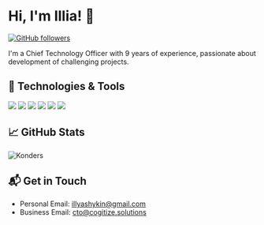 <!--![Konders GitHub stats](https://github-readme-stats.vercel.app/api?username=Konders&count_private=true&include_all_commits=true&show_icons=true&theme=react)
-->
<!--
**Konders/Konders** is a ✨ _special_ ✨ repository because its `README.md` (this file) appears on your GitHub profile.

Here are some ideas to get you started:

- 🔭 I’m currently working on ...
- 🌱 I’m currently learning ...
- 👯 I’m looking to collaborate on ...
- 🤔 I’m looking for help with ...
- 💬 Ask me about ...
- 📫 How to reach me: ...
- 😄 Pronouns: ...
- ⚡ Fun fact: ...
-->


# Hi, I'm Illia! 👋

[![GitHub followers](https://img.shields.io/github/followers/Konders?style=social)](https://github.com/Konders?tab=followers)

I'm a Chief Technology Officer with 9 years of experience, passionate about development of challenging projects.

## 🔧 Technologies & Tools

![](https://img.shields.io/badge/Code-JavaScript-informational?style=flat&logo=javascript&logoColor=white&color=blue)
![](https://img.shields.io/badge/Code-Node.js-informational?style=flat&logo=node.js&logoColor=white&color=blue)
![](https://img.shields.io/badge/Code-.NET-informational?style=flat&logo=dotnet&logoColor=white&color=blue)
![](https://img.shields.io/badge/Code-C++-informational?style=flat&logo=cpp&logoColor=white&color=blue)
![](https://img.shields.io/badge/Tools-Git-informational?style=flat&logo=git&logoColor=white&color=blue)
![](https://img.shields.io/badge/Tools-Docker-informational?style=flat&logo=docker&logoColor=white&color=blue)


## 📈 GitHub Stats

![Konders]([https://github-readme-stats.vercel.app/api?username=Konders&show_icons=true&theme=radical](https://github-readme-stats.vercel.app/api?username=Konders&show_icons=true&theme=nord&count_private=true))

## 📬 Get in Touch

- Personal Email: [illyashykin@gmail.com](mailto:illyashykin@gmail.com)
- Business Email: [cto@cogitize.solutions](mailto:cto@cogitize.solutions)
